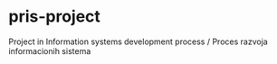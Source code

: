 # pris-project
Project in Information systems development process / Proces razvoja informacionih sistema
